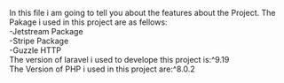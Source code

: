 In this file i am going to tell you about the features about the Project. The Pakage i used in this project are as fellows:
<br>
-Jetstream Package
<br>
-Stripe Package
<br>
-Guzzle HTTP
<br>
The version of laravel i used to develope this project is:^9.19
<br>
The Version of PHP i used in this project are:^8.0.2
